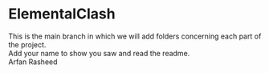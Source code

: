 # ElementalClash
This is the main branch in which we will add folders concerning each part of the project. <br>
Add your name to show you saw and read the readme. <br>
Arfan Rasheed
